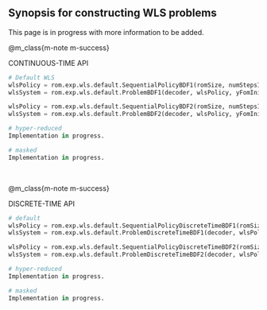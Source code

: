 

## Synopsis for constructing WLS problems

This page is in progress with more information to be added.

@m_class{m-note m-success}

CONTINUOUS-TIME API

```py
# Default WLS
wlsPolicy = rom.exp.wls.default.SequentialPolicyBDF1(romSize, numStepsInWindow, decoder, appObj, yRef)
wlsSystem = rom.exp.wls.default.ProblemBDF1(decoder, wlsPolicy, yFomInitCond, yRef, wlsState)

wlsPolicy = rom.exp.wls.default.SequentialPolicyBDF2(romSize, numStepsInWindow, decoder, appObj, yRef)
wlsSystem = rom.exp.wls.default.ProblemBDF2(decoder, wlsPolicy, yFomInitCond, yRef, wlsState)

# hyper-reduced
Implementation in progress.

# masked
Implementation in progress.
```

<br>


@m_class{m-note m-success}

DISCRETE-TIME API


```py
# default
wlsPolicy = rom.exp.wls.default.SequentialPolicyDiscreteTimeBDF1(romSize, numStepsInWindow, decoder, appObj, yRef)
wlsSystem = rom.exp.wls.default.ProblemDiscreteTimeBDF1(decoder, wlsPolicy, yFomInitCond, yRef, wlsState)

wlsPolicy = rom.exp.wls.default.SequentialPolicyDiscreteTimeBDF2(romSize, numStepsInWindow, decoder, appObj, yRef)
wlsSystem = rom.exp.wls.default.ProblemDiscreteTimeBDF2(decoder, wlsPolicy, yFomInitCond, yRef, wlsState)

# hyper-reduced
Implementation in progress.

# masked
Implementation in progress.
```
